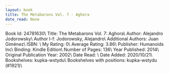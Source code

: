 ```yaml
---
layout: book
title: The Metabarons Vol. 7 - Aghora
date_read: None
---
```


Book Id: 24781630\ 
Title: The Metabarons Vol. 7: Aghora\ 
Author: Alejandro Jodorowsky\ 
Author l-f: Jodorowsky, Alejandro\ 
Additional Authors: Juan Giménez\ 
ISBN: \ 
My Rating: 0\ 
Average Rating: 3.86\ 
Publisher: Humanoids Inc\ 
Binding: Kindle Edition\ 
Number of Pages: 136\ 
Year Published: 2014\ 
Original Publication Year: 2002\ 
Date Read: \ 
Date Added: 2020/10/21\ 
Bookshelves: kupka-wstydu\ 
Bookshelves with positions: kupka-wstydu (#1921)\ 

